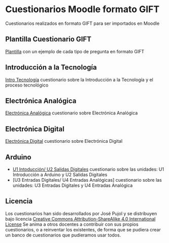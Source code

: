 # Cuestionarios Moodle formato GIFT

Cuestionarios realizados en formato GIFT para ser importados en Moodle

## Plantilla Cuestionario GIFT

[Plantilla](https://github.com/Josepujol/CuestionariosMoodleGIFT/blob/main/PlantillaCuestionarioGIFTMoodle.txt) con un ejemplo de cada tipo de pregunta en formato GIFT

## Introducción a la Tecnología
[Intro Tecnología](https://github.com/Josepujol/CuestionariosMoodleGIFT/blob/main/CuestionarioT1IntroTecnologia.txt) cuestionario sobre la Introducción a la Tecnología y el proceso tecnológico

## Electrónica Analógica
[Electrónica Analógica](https://github.com/Josepujol/CuestionariosMoodleGIFT/blob/main/CuestionarioElectronicaAnalogica.txt) cuestionario sobre Electrónica Analógica

## Electrónica Digital
[Electrónica Digital](https://github.com/Josepujol/CuestionariosMoodleGIFT/blob/main/CuestionarioElectronicaDigital.txt) cuestionario sobre Electrónica Digital

## Arduino
- [U1 Intoducción/ U2 Salidas Digitales](https://github.com/Josepujol/CuestionariosMoodleGIFT/blob/main/Arduino/CuestionarioArduino-U1-U2.txt) cuestionario sobre las unidades: U1 Introducción a Arduino y U2 Salidas Digitales
- [U3 Entradas Digitales/ U4 Entradas Analógicas] cuestionario sobre las unidades: U3 Entradas Digitales y U4 Entradas Analógica

## Licencia
Los cuestionarios han sido desarrollados por José Pujol y se distribuyen bajo licencia [Creative Commons Attribution-ShareAlike 4.0 International License](http://creativecommons.org/licenses/by-sa/4.0/)
Se anima a otros docentes a contribuir con sus propios cuestionarios, o a reinventar los existentes, de forma que se pudiera crear un banco de cuestionarios que pudieramos usar todos.
